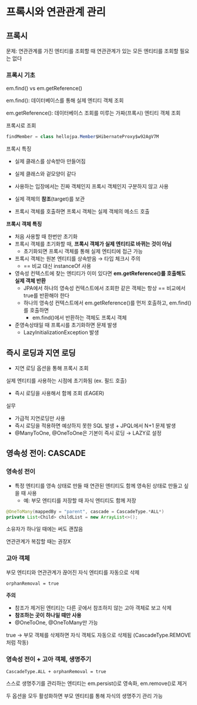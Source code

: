 # 프록시와 연관관계 관리

## 프록시

문제: 연관관계를 가진 엔티티를 조회할 때 연관관계가 있는 모든 엔티티를 조회할 필요는 없다

### 프록시 기초

em.find() vs em.getReference()

em.find(): 데이터베이스를 통해 실제 엔티티 객체 조회

em.getReference(): 데이터베이스 조회를 미루는 가짜(프록시) 엔티티 객체 조회

프록시로 조회

```java
findMember = class hellojpa.Member$HibernateProxy$w92AgV7M
```

프록시 특징

- 실제 클래스를 상속받아 만들어짐
- 실제 클래스와 겉모양이 같다
- 사용하는 입장에서는 진짜 객체인지 프록시 객체인지 구분하지 않고 사용

- 실제 객체의 **참조**(target)를 보관
- 프록시 객체를 호출하면 프록시 객체는 실제 객체의 메소드 호출

**프록시 객체 특징**

- 처음 사용할 때 한번만 초기화
- 프록시 객체를 초기화할 때, **프록시 객체가 실제 엔티티로 바뀌는 것이 아님**
    - 초기화되면 프록시 객체를 통해 실제 엔티티에 접근 가능
- 프록시 객체는 원본 엔티티를 상속받음 → 타입 체크시 주의
    - == 비교 대신 instanceOf 사용
- 영속성 컨텍스트에 찾는 엔티티가 이미 있다면 **em.getReference()를 호출해도 실제 객체 반환**
    - JPA에서 하나의 영속성 컨텍스트에서 조회한 같은 객체는 항상 == 비교에서 true를 반환해야 한다
    - 하나의 영속성 컨텍스트에서 em.getReference()를 먼저 호출하고, em.find()를 호출하면
        - em.find()에서 반환하는 객체도 프록시 객체
- 준영속상태일 때 프록시를 초기화하면 문제 발생
    - LazyInitializationException 발생

## 즉시 로딩과 지연 로딩

- 지연 로딩 옵션을 통해 프록시 조회

실제 엔티티를 사용하는 시점에 초기화됨 (ex. 필드 호출)

- 즉시 로딩을 사용해서 함께 조회 (EAGER)

실무

- 가급적 지연로딩만 사용
- 즉시 로딩을 적용하면 예상하지 못한 SQL 발생 + JPQL에서 N+1 문제 발생
- @ManyToOne, @OneToOne은 기본이 즉시 로딩 → LAZY로 설정

## 영속성 전이: CASCADE

### 영속성 전이

- 특정 엔티티를 영속 상태로 만들 때 연관된 엔티티도 함께 영속된 상태로 만들고 싶을 때 사용
    - 예: 부모 엔티티를 저장할 때 자식 엔티티도 함께 저장

```java
@OneToMany(mappedBy = "parent", cascade = CascadeType.*ALL*)
private List<Child> childList = new ArrayList<>();
```

소유자가 하나일 때에는 써도 괜찮음

연관관계가 복잡할 때는 권장X

### 고아 객체

부모 엔티티와 연관관계가 끊어진 자식 엔티티를 자동으로 삭제

`orphanRemoval = true`

**주의**

- 참조가 제거된 엔티티는 다른 곳에서 참조하지 않는 고아 객체로 보고 삭제
- **참조하는 곳이 하나일 때만 사용**
- @OneToOne, @OneToMany만 가능

true → 부모 객체를 삭제하면 자식 객체도 자동으로 삭제됨 (CascadeType.REMOVE 처럼 작동)

### 영속성 전이 + 고아 객체, 생명주기

`CascadeType.ALL + orphanRemoval = true`

스스로 생명주기를 관리하는 엔티티는 em.persist()로 영속화, em.remove()로 제거

두 옵션을 모두 활성화하면 부모 엔티티를 통해 자식의 생명주기 관리 가능
